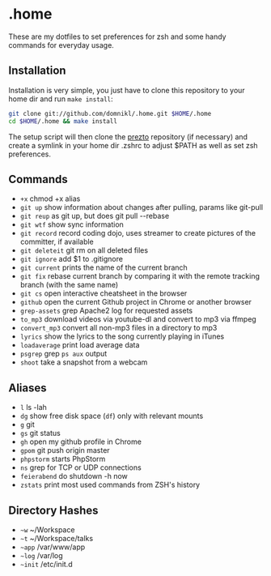 # .home

These are my dotfiles to set preferences for zsh and some handy commands for everyday usage.

## Installation

Installation is very simple, you just have to clone this repository to your home dir and run `make install`:

```bash
git clone git://github.com/domnikl/.home.git $HOME/.home
cd $HOME/.home && make install
```

The setup script will then clone the [prezto](https://github.com/sorin-ionescu/prezto) repository (if necessary) and create a symlink in your home dir .zshrc to adjust $PATH as well as set zsh preferences.

## Commands

* `+x` 				    chmod +x alias
* `git up` 			  show information about changes after pulling, params like git-pull
* `git reup` 		  as git up, but does git pull --rebase
* `git wtf` 		  show sync information
* `git record` 		record coding dojo, uses streamer to create pictures of the committer, if available
* `git deleteit` 	git rm on all deleted files
* `git ignore` 	  add $1 to .gitignore
* `git current`   prints the name of the current branch
* `git fix` 	    rebase current branch by comparing it with the remote tracking branch (with the same name)
* `git cs`		    open interactive cheatsheet in the browser
* `github`        open the current Github project in Chrome or another browser
* `grep-assets`   grep Apache2 log for requested assets
* `to_mp3` 			  download videos via youtube-dl and convert to mp3 via ffmpeg
* `convert_mp3`   convert all non-mp3 files in a directory to mp3
* `lyrics` 			  show the lyrics to the song currently playing in iTunes
* `loadaverage`   print load average data
* `psgrep` 			  grep `ps aux` output
* `shoot` 			  take a snapshot from a webcam

## Aliases

* `l` 			   ls -lah
* `dg`			   show free disk space (`df`) only with relevant mounts
* `g` 			   git
* `gs` 			   git status
* `gh` 			   open my github profile in Chrome
* `gpom` 		   git push origin master
* `phpstorm` 	 starts PhpStorm
* `ns` 			   grep for TCP or UDP connections
* `feierabend` do shutdown -h now
* `zstats`     print most used commands from ZSH's history

## Directory Hashes

* `~w` 		  ~/Workspace
* `~t` 		  ~/Workspace/talks
* `~app` 	  /var/www/app
* `~log` 	  /var/log
* `~init` 	/etc/init.d


